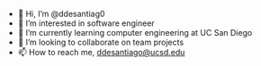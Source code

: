 - 👋 Hi, I’m @ddesantiag0
- 👀 I’m interested in software engineer
- 🌱 I’m currently learning computer engineering at UC San Diego
- 💞️ I’m looking to collaborate on team projects
- 📫 How to reach me, ddesantiago@ucsd.edu

<!---
ddesantiag0/ddesantiag0 is a ✨ special ✨ repository because its `README.md` (this file) appears on your GitHub profile.
You can click the Preview link to take a look at your changes.
--->
